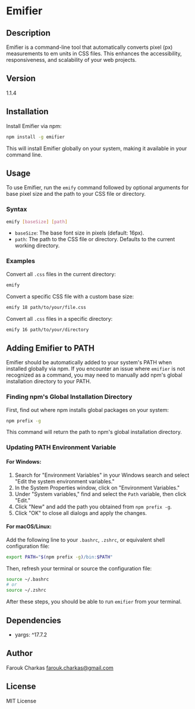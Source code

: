 # Emifier

## Description

Emifier is a command-line tool that automatically converts pixel (px) measurements to em units in CSS files. This enhances the accessibility, responsiveness, and scalability of your web projects.

## Version

1.1.4

## Installation

Install Emifier via npm:

```bash
npm install -g emifier
```

This will install Emifier globally on your system, making it available in your command line.

## Usage

To use Emifier, run the `emify` command followed by optional arguments for base pixel size and the path to your CSS file or directory.

### Syntax

```bash
emify [baseSize] [path]
```

- `baseSize`: The base font size in pixels (default: 16px).
- `path`: The path to the CSS file or directory. Defaults to the current working directory.

### Examples

Convert all `.css` files in the current directory:

```bash
emify
```

Convert a specific CSS file with a custom base size:

```bash
emify 18 path/to/your/file.css
```

Convert all `.css` files in a specific directory:

```bash
emify 16 path/to/your/directory
```

## Adding Emifier to PATH

Emifier should be automatically added to your system's PATH when installed globally via npm. If you encounter an issue where `emifier` is not recognized as a command, you may need to manually add npm's global installation directory to your PATH.

### Finding npm's Global Installation Directory

First, find out where npm installs global packages on your system:

```bash
npm prefix -g
```

This command will return the path to npm's global installation directory.

### Updating PATH Environment Variable

#### For Windows:

1. Search for "Environment Variables" in your Windows search and select "Edit the system environment variables."
2. In the System Properties window, click on "Environment Variables."
3. Under "System variables," find and select the `Path` variable, then click "Edit."
4. Click "New" and add the path you obtained from `npm prefix -g`.
5. Click "OK" to close all dialogs and apply the changes.

#### For macOS/Linux:

Add the following line to your `.bashrc`, `.zshrc`, or equivalent shell configuration file:

```bash
export PATH="$(npm prefix -g)/bin:$PATH"
```

Then, refresh your terminal or source the configuration file:

```bash
source ~/.bashrc
# or
source ~/.zshrc
```

After these steps, you should be able to run `emifier` from your terminal.

## Dependencies

- yargs: ^17.7.2

## Author

Farouk Charkas <farouk.charkas@gmail.com>

## License

MIT License
